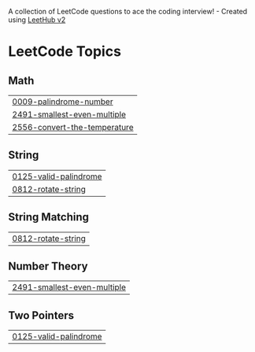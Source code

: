 A collection of LeetCode questions to ace the coding interview! - Created using [LeetHub v2](https://github.com/arunbhardwaj/LeetHub-2.0)
<!---LeetCode Topics Start-->
# LeetCode Topics
## Math
|  |
| ------- |
| [0009-palindrome-number](https://github.com/itseyuliyu/dsa/tree/master/0009-palindrome-number) |
| [2491-smallest-even-multiple](https://github.com/itseyuliyu/dsa/tree/master/2491-smallest-even-multiple) |
| [2556-convert-the-temperature](https://github.com/itseyuliyu/dsa/tree/master/2556-convert-the-temperature) |
## String
|  |
| ------- |
| [0125-valid-palindrome](https://github.com/itseyuliyu/dsa/tree/master/0125-valid-palindrome) |
| [0812-rotate-string](https://github.com/itseyuliyu/dsa/tree/master/0812-rotate-string) |
## String Matching
|  |
| ------- |
| [0812-rotate-string](https://github.com/itseyuliyu/dsa/tree/master/0812-rotate-string) |
## Number Theory
|  |
| ------- |
| [2491-smallest-even-multiple](https://github.com/itseyuliyu/dsa/tree/master/2491-smallest-even-multiple) |
## Two Pointers
|  |
| ------- |
| [0125-valid-palindrome](https://github.com/itseyuliyu/dsa/tree/master/0125-valid-palindrome) |
<!---LeetCode Topics End-->